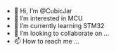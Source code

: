 - 👋 Hi, I’m @CubicJar
- 👀 I’m interested in MCU
- 🌱 I’m currently learning STM32
- 💞️ I’m looking to collaborate on ...
- 📫 How to reach me ...

<!---
CubicJar/CubicJar is a ✨ special ✨ repository because its `README.md` (this file) appears on your GitHub profile.
You can click the Preview link to take a look at your changes.
--->
